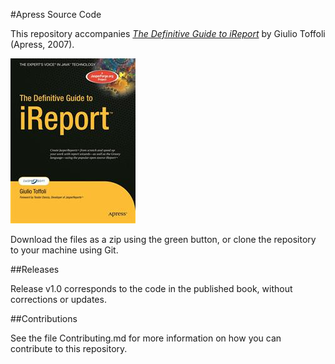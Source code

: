 #Apress Source Code

This repository accompanies [*The Definitive Guide to iReport*](http://www.apress.com/9781590599280) by Giulio Toffoli (Apress, 2007).

![Cover image](9781590599280.jpg)

Download the files as a zip using the green button, or clone the repository to your machine using Git.

##Releases

Release v1.0 corresponds to the code in the published book, without corrections or updates.

##Contributions

See the file Contributing.md for more information on how you can contribute to this repository.
